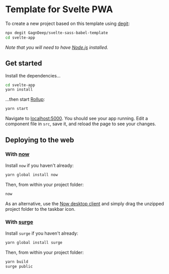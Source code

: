 # Template for Svelte PWA

To create a new project based on this template using [degit](https://github.com/Rich-Harris/degit):

```bash
npx degit GagnDeep/svelte-sass-babel-template 
cd svelte-app
```

*Note that you will need to have [Node.js](https://nodejs.org) installed.*

## Get started

Install the dependencies...

```bash
cd svelte-app
yarn install
```

...then start [Rollup](https://rollupjs.org):

```bash
yarn start
```

Navigate to [localhost:5000](http://localhost:5000). You should see your app running. Edit a component file in `src`, save it, and reload the page to see your changes.

## Deploying to the web

### With [now](https://zeit.co/now)

Install `now` if you haven't already:

```bash
yarn global install now
```

Then, from within your project folder:

```bash
now
```

As an alternative, use the [Now desktop client](https://zeit.co/download) and simply drag the unzipped project folder to the taskbar icon.

### With [surge](https://surge.sh/)

Install `surge` if you haven't already:

```bash
yarn global install surge
```

Then, from within your project folder:

```bash
yarn build
surge public
```
